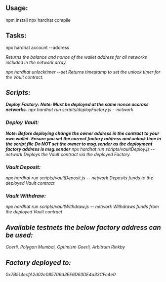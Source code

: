 ## Usage:
npm install
npx hardhat compile

## Tasks:
npx hardhat account --address <address>
Returns the balance and nonce of the wallet address for all networks included in the network array.

npx hardhat unlocktimer --set <minutes>
Returns timestamp to set the unlock timer for the Vault contract.

## Scripts:
**Deploy Factory:**
***Note: Must be deployed at the same nonce accross networks.***
npx hardhat run scripts/deployFactory.js --network <network>

### Deploy Vault:
***Note: Before deploying change the owner address in the contract to your own wallet.***
***Ensure you set the correct factory address and unlock time in the script file***
***Do NOT set the owner to msg.sender as the deployment factory address is msg.sender***
npx hardhat run scripts/vaultDeploy.js -- network <network> 
Deploys the Vault contract via the deployed Factory.

### Vault Deposit:
npx hardhat run scripts/vaultDeposit.js -- network <network>
Deposits funds to the deployed Vault contract

### Vault Withdraw:
npx hardhat run scripts/vaultWithdraw.js -- network <network>
Withdraws funds from the deployed Vault contract

## Available testnets the below factory address can be used: 
Goerli, Polygon Mumbai, Optimism Goerli, Arbitrum Rinkby 

## Factory deployed to: 
0x7B514ecfA2d02e085706d3EE6D63DE4a33CFc4e0
